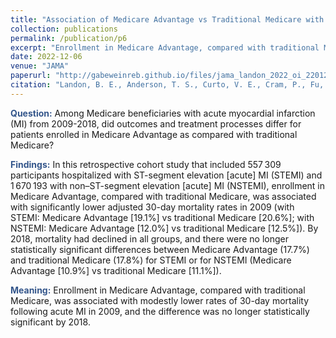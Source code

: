 ```yaml
---
title: "Association of Medicare Advantage vs Traditional Medicare with 30-day mortality among patients with acute myocardial infarction"
collection: publications
permalink: /publication/p6
excerpt: "Enrollment in Medicare Advantage, compared with traditional Medicare, was associated with modestly lower rates of 30-day mortality following acute MI in 2009, and the difference was no longer statistically significant by 2018."
date: 2022-12-06
venue: "JAMA"
paperurl: "http://gabeweinreb.github.io/files/jama_landon_2022_oi_220126_1670259767.12356.pdf"
citation: "Landon, B. E., Anderson, T. S., Curto, V. E., Cram, P., Fu, C., <b>Weinreb, G. G.,</b> Zaslavsky, A. M., & Ayanian, J. Z. (2022). Association of Medicare Advantage vs Traditional Medicare with 30-day mortality among patients with acute myocardial infarction. <i>JAMA, 328</i>(21), 2126."
---
```


<b style="color:#34568b">Question:</b> Among Medicare beneficiaries with acute myocardial infarction (MI) from 2009-2018, did outcomes and treatment processes differ for patients enrolled in Medicare Advantage as compared with traditional Medicare?

<b style="color:#34568b">Findings:</b> In this retrospective cohort study that included 557 309 participants hospitalized with ST-segment elevation [acute] MI (STEMI) and 1 670 193 with non–ST-segment elevation [acute] MI (NSTEMI), enrollment in Medicare Advantage, compared with traditional Medicare, was associated with significantly lower adjusted 30-day mortality rates in 2009 (with STEMI: Medicare Advantage [19.1%] vs traditional Medicare [20.6%]; with NSTEMI: Medicare Advantage [12.0%] vs traditional Medicare [12.5%]). By 2018, mortality had declined in all groups, and there were no longer statistically significant differences between Medicare Advantage (17.7%) and traditional Medicare (17.8%) for STEMI or for NSTEMI (Medicare Advantage [10.9%] vs traditional Medicare [11.1%]).

<b style="color:#34568b">Meaning:</b> Enrollment in Medicare Advantage, compared with traditional Medicare, was associated with modestly lower rates of 30-day mortality following acute MI in 2009, and the difference was no longer statistically significant by 2018.
